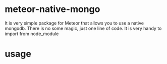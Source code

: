 # meteor-native-mongo

It is very simple package for Meteor that allows you to use a native mongodb.
There is no some magic, just one line of code. It is very handy to import from node_module

# usage
